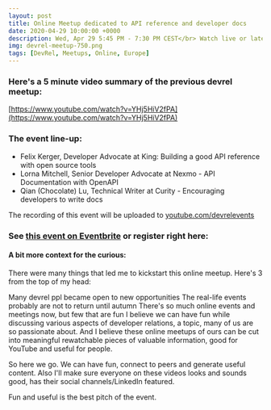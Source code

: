 ```yaml
---
layout: post
title: Online Meetup dedicated to API reference and developer docs
date: 2020-04-29 10:00:00 +0000
description: Wed, Apr 29 5:45 PM - 7:30 PM CEST</br> Watch live or later on YouTube. See inside for the line-up and details. 
img: devrel-meetup-750.png
tags: [DevRel, Meetups, Online, Europe]
---
```


### Here's a 5 minute video summary of the previous devrel meetup:

[https://www.youtube.com/watch?v=YHj5HiV2fPA](https://www.youtube.com/watch?v=YHj5HiV2fPA)



### The event line-up:
* Felix Kerger, Developer Advocate at King: Building a good API reference with open source tools
* Lorna Mitchell, Senior Developer Advocate at Nexmo - API Documentation with OpenAPI
* Qian (Chocolate) Lu, Technical Writer at Curity - Encouraging developers to write docs

The recording of this event will be uploaded to [youtube.com/devrelevents](https://www.youtube.com/devrelevents)

### See [this event on Eventbrite](https://www.eventbrite.com/e/developer-relations-online-meetup-api-reference-and-developer-docs-tickets-103116520288) or register right here:

<p><div id="eventbrite-widget-container-103116520288"></div>

<script src="https://www.eventbrite.com/static/widgets/eb_widgets.js"></script>

<script type="text/javascript">
    var exampleCallback = function() {
        console.log('Order complete!');
    };

    window.EBWidgets.createWidget({
        // Required
        widgetType: 'checkout',
        eventId: '103116520288',
        iframeContainerId: 'eventbrite-widget-container-103116520288',

        // Optional
        iframeContainerHeight: 425,  // Widget height in pixels. Defaults to a minimum of 425px if not provided
        onOrderComplete: exampleCallback  // Method called when an order has successfully completed
    });
</script></p>


#### A bit more context for the curious:
There were many things that led me to kickstart this online meetup. Here's 3 from the top of my head:

Many devrel ppl became open to new opportunities
The real-life events probably are not to return until autumn
There's so much online events and meetings now, but few that are fun
I believe we can have fun while discussing various aspects of developer relations, a topic, many of us are so passionate about. And I believe these online meetups of ours can be cut into meaningful rewatchable pieces of valuable information, good for YouTube and useful for people.

So here we go. We can have fun, connect to peers and generate useful content. Also I'll make sure everyone on these videos looks and sounds good, has their social channels/LinkedIn featured.

Fun and useful is the best pitch of the event.